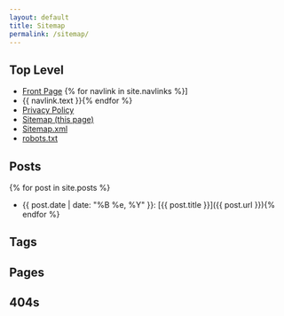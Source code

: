 ```yaml
---
layout: default
title: Sitemap
permalink: /sitemap/
---
```


## Top Level

* [Front Page](/index.html)
{% for navlink in site.navlinks %}]
* {{ navlink.text }}</a>{% endfor %}
* [Privacy Policy](/privacy/)
* [Sitemap (this page)](/sitemap/)
* [Sitemap.xml](/sitemap.xml)
* [robots.txt](/robots.txt)

## Posts

{% for post in site.posts %}
* {{ post.date | date: "%B %e, %Y" }}: [{{ post.title }}]({{ post.url }}){% endfor %}

## Tags

## Pages

## 404s
